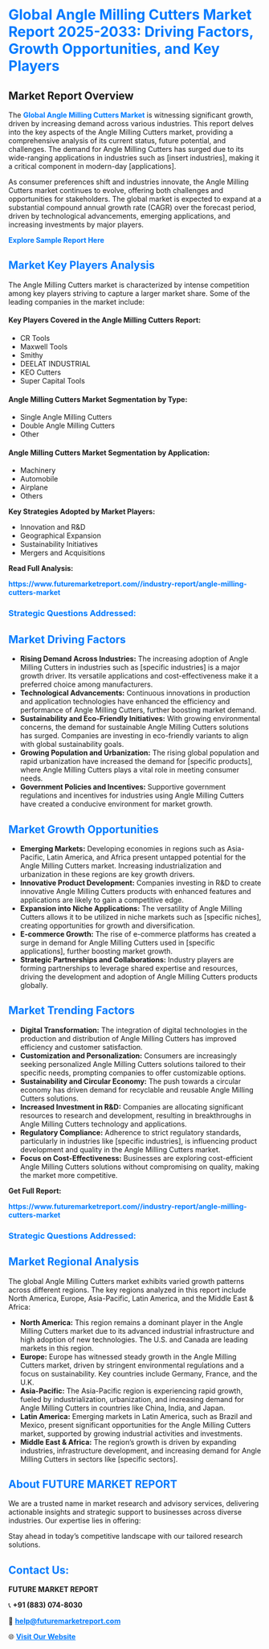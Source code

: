 <h1 style="color: #007BFF;">Global Angle Milling Cutters Market Report 2025-2033: Driving Factors, Growth Opportunities, and Key Players</h1>

<section id="overview">
<h2>Market Report Overview</h2>
<p>The <a href="https://www.futuremarketreport.com//industry-report/angle-milling-cutters-market" style="color: #007BFF; text-decoration: none;"><strong>Global Angle Milling Cutters Market</strong></a> is witnessing significant growth, driven by increasing demand across various industries. This report delves into the key aspects of the Angle Milling Cutters market, providing a comprehensive analysis of its current status, future potential, and challenges. The demand for Angle Milling Cutters has surged due to its wide-ranging applications in industries such as [insert industries], making it a critical component in modern-day [applications].</p>
<p>As consumer preferences shift and industries innovate, the Angle Milling Cutters market continues to evolve, offering both challenges and opportunities for stakeholders. The global market is expected to expand at a substantial compound annual growth rate (CAGR) over the forecast period, driven by technological advancements, emerging applications, and increasing investments by major players.</p>
</section>

<section id="overview">
<p><a href="https://www.futuremarketreport.com//request-sample/reportId=88080" style="color: #007BFF; text-decoration: none;"><strong>Explore Sample Report Here</strong></a></p>
</section>

<section id="key-players">
<h2 style="color: #007BFF;">Market Key Players Analysis</h2>
<p>The Angle Milling Cutters market is characterized by intense competition among key players striving to capture a larger market share. Some of the leading companies in the market include:</p>
<h4>Key Players Covered in the Angle Milling Cutters Report:</h4>
<ul><li>CR Tools</li><li>Maxwell Tools</li><li>Smithy</li><li>DEELAT INDUSTRIAL</li><li>KEO Cutters</li><li>Super Capital Tools</li></ul>
<h4>Angle Milling Cutters Market Segmentation by Type:</h4>
<ul><li>Single Angle Milling Cutters</li><li>Double Angle Milling Cutters</li><li>Other</li></ul>

<h4>Angle Milling Cutters Market Segmentation by Application:</h4>
<ul><li>Machinery</li><li>Automobile</li><li>Airplane</li><li>Others</li></ul>
<p><strong>Key Strategies Adopted by Market Players:</strong></p>
<ul>
<li>Innovation and R&D</li>
<li>Geographical Expansion</li>
<li>Sustainability Initiatives</li>
<li>Mergers and Acquisitions</li>
</ul>
</section>

<section>
<p><strong>Read Full Analysis: </strong></p><a href="https://www.futuremarketreport.com//industry-report/angle-milling-cutters-market" style="color: #007BFF; text-decoration: none;"><strong>https://www.futuremarketreport.com//industry-report/angle-milling-cutters-market</strong></a>
<h3 style="color: #007BFF;">Strategic Questions Addressed:</h3>
</section>

<section id="driving-factors">
<h2 style="color: #007BFF;">Market Driving Factors</h2>
<ul>
<li><strong>Rising Demand Across Industries:</strong> The increasing adoption of Angle Milling Cutters in industries such as [specific industries] is a major growth driver. Its versatile applications and cost-effectiveness make it a preferred choice among manufacturers.</li>
<li><strong>Technological Advancements:</strong> Continuous innovations in production and application technologies have enhanced the efficiency and performance of Angle Milling Cutters, further boosting market demand.</li>
<li><strong>Sustainability and Eco-Friendly Initiatives:</strong> With growing environmental concerns, the demand for sustainable Angle Milling Cutters solutions has surged. Companies are investing in eco-friendly variants to align with global sustainability goals.</li>
<li><strong>Growing Population and Urbanization:</strong> The rising global population and rapid urbanization have increased the demand for [specific products], where Angle Milling Cutters plays a vital role in meeting consumer needs.</li>
<li><strong>Government Policies and Incentives:</strong> Supportive government regulations and incentives for industries using Angle Milling Cutters have created a conducive environment for market growth.</li>
</ul>
</section>

<section id="growth-opportunities">
<h2 style="color: #007BFF;">Market Growth Opportunities</h2>
<ul>
<li><strong>Emerging Markets:</strong> Developing economies in regions such as Asia-Pacific, Latin America, and Africa present untapped potential for the Angle Milling Cutters market. Increasing industrialization and urbanization in these regions are key growth drivers.</li>
<li><strong>Innovative Product Development:</strong> Companies investing in R&D to create innovative Angle Milling Cutters products with enhanced features and applications are likely to gain a competitive edge.</li>
<li><strong>Expansion into Niche Applications:</strong> The versatility of Angle Milling Cutters allows it to be utilized in niche markets such as [specific niches], creating opportunities for growth and diversification.</li>
<li><strong>E-commerce Growth:</strong> The rise of e-commerce platforms has created a surge in demand for Angle Milling Cutters used in [specific applications], further boosting market growth.</li>
<li><strong>Strategic Partnerships and Collaborations:</strong> Industry players are forming partnerships to leverage shared expertise and resources, driving the development and adoption of Angle Milling Cutters products globally.</li>
</ul>
</section>

<section id="trending-factors">
<h2 style="color: #007BFF;">Market Trending Factors</h2>
<ul>
<li><strong>Digital Transformation:</strong> The integration of digital technologies in the production and distribution of Angle Milling Cutters has improved efficiency and customer satisfaction.</li>
<li><strong>Customization and Personalization:</strong> Consumers are increasingly seeking personalized Angle Milling Cutters solutions tailored to their specific needs, prompting companies to offer customizable options.</li>
<li><strong>Sustainability and Circular Economy:</strong> The push towards a circular economy has driven demand for recyclable and reusable Angle Milling Cutters solutions.</li>
<li><strong>Increased Investment in R&D:</strong> Companies are allocating significant resources to research and development, resulting in breakthroughs in Angle Milling Cutters technology and applications.</li>
<li><strong>Regulatory Compliance:</strong> Adherence to strict regulatory standards, particularly in industries like [specific industries], is influencing product development and quality in the Angle Milling Cutters market.</li>
<li><strong>Focus on Cost-Effectiveness:</strong> Businesses are exploring cost-efficient Angle Milling Cutters solutions without compromising on quality, making the market more competitive.</li>
</ul>
</section>

<section>
<p><strong>Get Full Report: </strong></p><a href="https://www.futuremarketreport.com//industry-report/angle-milling-cutters-market" style="color: #007BFF; text-decoration: none;"><strong>https://www.futuremarketreport.com//industry-report/angle-milling-cutters-market</strong></a>
<h3 style="color: #007BFF;">Strategic Questions Addressed:</h3>
</section>


<section id="regional-analysis">
<h2 style="color: #007BFF;">Market Regional Analysis</h2>
<p>The global Angle Milling Cutters market exhibits varied growth patterns across different regions. The key regions analyzed in this report include North America, Europe, Asia-Pacific, Latin America, and the Middle East & Africa:</p>
<ul>
<li><strong>North America:</strong> This region remains a dominant player in the Angle Milling Cutters market due to its advanced industrial infrastructure and high adoption of new technologies. The U.S. and Canada are leading markets in this region.</li>
<li><strong>Europe:</strong> Europe has witnessed steady growth in the Angle Milling Cutters market, driven by stringent environmental regulations and a focus on sustainability. Key countries include Germany, France, and the U.K.</li>
<li><strong>Asia-Pacific:</strong> The Asia-Pacific region is experiencing rapid growth, fueled by industrialization, urbanization, and increasing demand for Angle Milling Cutters in countries like China, India, and Japan.</li>
<li><strong>Latin America:</strong> Emerging markets in Latin America, such as Brazil and Mexico, present significant opportunities for the Angle Milling Cutters market, supported by growing industrial activities and investments.</li>
<li><strong>Middle East & Africa:</strong> The region’s growth is driven by expanding industries, infrastructure development, and increasing demand for Angle Milling Cutters in sectors like [specific sectors].</li>
</ul>
</section>

<footer>
<h2 style="color: #007BFF;">About FUTURE MARKET REPORT</h2>
<p>We are a trusted name in market research and advisory services, delivering actionable insights and strategic support to businesses across diverse industries. Our expertise lies in offering:</p>

<p>Stay ahead in today’s competitive landscape with our tailored research solutions.</p>

<h2 style="color: #007BFF;">Contact Us:</h2>
<p><strong>FUTURE MARKET REPORT</strong></p>
<p>📞 <strong>+91 (883) 074-8030</strong></p>
<p>📧 <strong><a href="mailto:help@futuremarketreport.com" style="color: #007BFF;">help@futuremarketreport.com</a></strong></p>
<p>🌐 <strong><a href="https://www.futuremarketreport.com/" style="color: #007BFF;">Visit Our Website</a></strong></p>
</footer>
